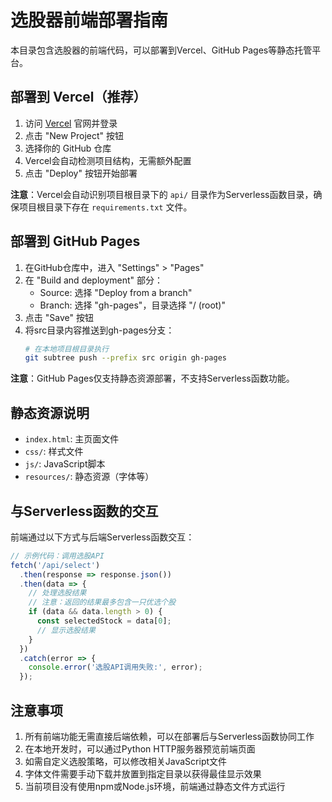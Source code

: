 # 选股器前端部署指南

本目录包含选股器的前端代码，可以部署到Vercel、GitHub Pages等静态托管平台。

## 部署到 Vercel（推荐）

1. 访问 [Vercel](https://vercel.com) 官网并登录
2. 点击 "New Project" 按钮
3. 选择你的 GitHub 仓库
4. Vercel会自动检测项目结构，无需额外配置
5. 点击 "Deploy" 按钮开始部署

**注意**：Vercel会自动识别项目根目录下的 `api/` 目录作为Serverless函数目录，确保项目根目录下存在 `requirements.txt` 文件。

## 部署到 GitHub Pages

1. 在GitHub仓库中，进入 "Settings" > "Pages"
2. 在 "Build and deployment" 部分：
   - Source: 选择 "Deploy from a branch"
   - Branch: 选择 "gh-pages"，目录选择 "/ (root)"
3. 点击 "Save" 按钮
4. 将src目录内容推送到gh-pages分支：
   ```bash
   # 在本地项目根目录执行
   git subtree push --prefix src origin gh-pages
   ```

**注意**：GitHub Pages仅支持静态资源部署，不支持Serverless函数功能。

## 静态资源说明

- `index.html`: 主页面文件
- `css/`: 样式文件
- `js/`: JavaScript脚本
- `resources/`: 静态资源（字体等）

## 与Serverless函数的交互

前端通过以下方式与后端Serverless函数交互：

```javascript
// 示例代码：调用选股API
fetch('/api/select')
  .then(response => response.json())
  .then(data => {
    // 处理选股结果
    // 注意：返回的结果最多包含一只优选个股
    if (data && data.length > 0) {
      const selectedStock = data[0];
      // 显示选股结果
    }
  })
  .catch(error => {
    console.error('选股API调用失败:', error);
  });
```

## 注意事项

1. 所有前端功能无需直接后端依赖，可以在部署后与Serverless函数协同工作
2. 在本地开发时，可以通过Python HTTP服务器预览前端页面
3. 如需自定义选股策略，可以修改相关JavaScript文件
4. 字体文件需要手动下载并放置到指定目录以获得最佳显示效果
5. 当前项目没有使用npm或Node.js环境，前端通过静态文件方式运行